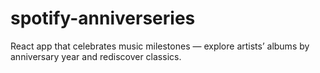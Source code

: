 # spotify-anniverseries
React app that celebrates music milestones — explore artists’ albums by anniversary year and rediscover classics.
